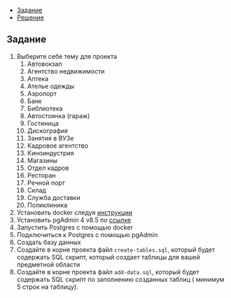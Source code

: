 <!-- TOC -->

* [Задание](#задание)
* [Решение](solution/README.md)

<!-- TOC -->

## Задание

1. Выберите себе тему для проекта
    1. Автовокзал
    2. Агентство недвижимости
    3. Аптека
    4. Ателье одежды
    5. Аэропорт
    6. Банк
    7. Библиотека
    8. Автостоянка (гараж)
    9. Гостиница
    10. Дискография
    11. Занятия в ВУЗе
    12. Кадровое агентство
    13. Киноиндустрия
    14. Магазины
    15. Отдел кадров
    16. Ресторан
    17. Речной порт
    18. Склад
    19. Служба доставки
    20. Поликлиника
2. Установить docker следуя [инструкции](https://docs.docker.com/desktop/install/windows-install/)
3. Установить pgAdmin 4 v8.5 по [ссылке](https://www.pgadmin.org/download/pgadmin-4-windows/)
4. Запустить Postgres с помощью docker
5. Подключиться к Postgres с помощью pgAdmin
6. Создать базу данных
7. Создайте в корне проекта файл `create-tables.sql`, который будет содержать SQL скрипт, который создает таблицы для
   вашей предметной области
8. Создайте в корне проекта файл `add-data.sql`, который будет содержать SQL скрипт по заполнению созданных таблиц (
   минимум 5 строк на таблицу).